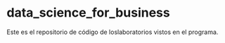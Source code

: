 # data_science_for_business

Este es el repositorio de código de loslaboratorios vistos en el programa.
